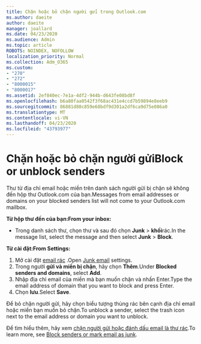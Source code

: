 ```yaml
---
title: Chặn hoặc bỏ chặn người gửi trong Outlook.com
ms.author: daeite
author: daeite
manager: joallard
ms.date: 04/23/2020
ms.audience: Admin
ms.topic: article
ROBOTS: NOINDEX, NOFOLLOW
localization_priority: Normal
ms.collection: Adm_O365
ms.custom:
- "270"
- "272"
- "8000015"
- "8000017"
ms.assetid: 2ef840ec-7e1a-4df2-944b-d643fe08bd8f
ms.openlocfilehash: b6a80faa0542f3f68ac431e4ccd7b59894e8eeb9
ms.sourcegitcommit: 86881d80c859e68bdf9d301a2df6ca9d75e086a0
ms.translationtype: MT
ms.contentlocale: vi-VN
ms.lasthandoff: 04/23/2020
ms.locfileid: "43793977"
---
```

# <a name="block-or-unblock-senders"></a><span data-ttu-id="31654-102">Chặn hoặc bỏ chặn người gửi</span><span class="sxs-lookup"><span data-stu-id="31654-102">Block or unblock senders</span></span>

<span data-ttu-id="31654-103">Thư từ địa chỉ email hoặc miền trên danh sách người gửi bị chặn sẽ không đến hộp thư Outlook.com của bạn.</span><span class="sxs-lookup"><span data-stu-id="31654-103">Messages from email addresses or domains on your blocked senders list will not come to your Outlook.com mailbox.</span></span>

<span data-ttu-id="31654-104">**Từ hộp thư đến của bạn:**</span><span class="sxs-lookup"><span data-stu-id="31654-104">**From your inbox:**</span></span>

- <span data-ttu-id="31654-105">Trong danh sách thư, chọn thư và sau đó chọn **Junk** > **khối**rác.</span><span class="sxs-lookup"><span data-stu-id="31654-105">In the message list, select the message and then select **Junk** > **Block**.</span></span>

<span data-ttu-id="31654-106">**Từ cài đặt:**</span><span class="sxs-lookup"><span data-stu-id="31654-106">**From Settings:**</span></span>

1. <span data-ttu-id="31654-107">Mở cài đặt [email rác](https://outlook.live.com/mail/options/mail/junkEmail) .</span><span class="sxs-lookup"><span data-stu-id="31654-107">Open [Junk email](https://outlook.live.com/mail/options/mail/junkEmail) settings.</span></span>
2. <span data-ttu-id="31654-108">Trong người **gửi và miền bị chặn**, hãy chọn **Thêm**.</span><span class="sxs-lookup"><span data-stu-id="31654-108">Under **Blocked senders and domains**, select **Add**.</span></span>
3. <span data-ttu-id="31654-109">Nhập địa chỉ email của miền mà bạn muốn chặn và nhấn Enter.</span><span class="sxs-lookup"><span data-stu-id="31654-109">Type the email address of domain that you want to block and press Enter.</span></span>
4. <span data-ttu-id="31654-110">Chọn **lưu**.</span><span class="sxs-lookup"><span data-stu-id="31654-110">Select **Save**.</span></span>

<span data-ttu-id="31654-111">Để bỏ chặn người gửi, hãy chọn biểu tượng thùng rác bên cạnh địa chỉ email hoặc miền bạn muốn bỏ chặn.</span><span class="sxs-lookup"><span data-stu-id="31654-111">To unblock a sender, select the trash icon next to the email address or domain you want to unblock.</span></span>

<span data-ttu-id="31654-112">Để tìm hiểu thêm, hãy xem [chặn người gửi hoặc đánh dấu email là thư rác](https://support.office.com/article/a3ece97b-82f8-4a5e-9ac3-e92fa6427ae4?wt.mc_id=Office_Outlook_com_Alchemy).</span><span class="sxs-lookup"><span data-stu-id="31654-112">To learn more, see [Block senders or mark email as junk](https://support.office.com/article/a3ece97b-82f8-4a5e-9ac3-e92fa6427ae4?wt.mc_id=Office_Outlook_com_Alchemy).</span></span>